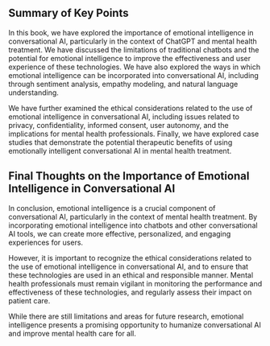 
Summary of Key Points
---------------------

In this book, we have explored the importance of emotional intelligence in conversational AI, particularly in the context of ChatGPT and mental health treatment. We have discussed the limitations of traditional chatbots and the potential for emotional intelligence to improve the effectiveness and user experience of these technologies. We have also explored the ways in which emotional intelligence can be incorporated into conversational AI, including through sentiment analysis, empathy modeling, and natural language understanding.

We have further examined the ethical considerations related to the use of emotional intelligence in conversational AI, including issues related to privacy, confidentiality, informed consent, user autonomy, and the implications for mental health professionals. Finally, we have explored case studies that demonstrate the potential therapeutic benefits of using emotionally intelligent conversational AI in mental health treatment.

Final Thoughts on the Importance of Emotional Intelligence in Conversational AI
-------------------------------------------------------------------------------

In conclusion, emotional intelligence is a crucial component of conversational AI, particularly in the context of mental health treatment. By incorporating emotional intelligence into chatbots and other conversational AI tools, we can create more effective, personalized, and engaging experiences for users.

However, it is important to recognize the ethical considerations related to the use of emotional intelligence in conversational AI, and to ensure that these technologies are used in an ethical and responsible manner. Mental health professionals must remain vigilant in monitoring the performance and effectiveness of these technologies, and regularly assess their impact on patient care.

While there are still limitations and areas for future research, emotional intelligence presents a promising opportunity to humanize conversational AI and improve mental health care for all.